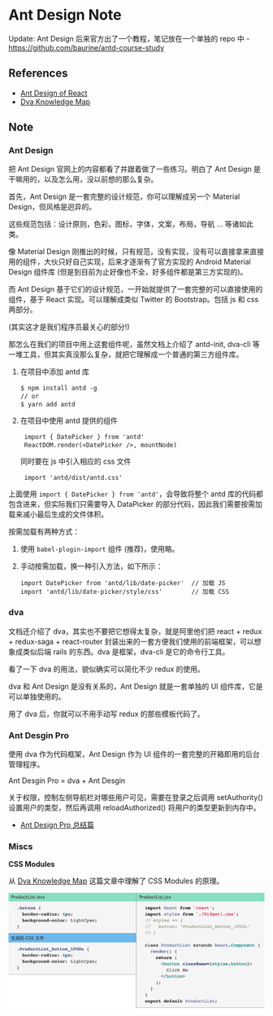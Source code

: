 # Ant Design Note

Update: Ant Design 后来官方出了一个教程，笔记放在一个单独的 repo 中 - <https://github.com/baurine/antd-course-study>

## References

- [Ant Design of React](https://ant.design/docs/react/introduce-cn)
- [Dva Knowledge Map](https://github.com/dvajs/dva-knowledgemap)

## Note

### Ant Design

把 Ant Design 官网上的内容都看了并跟着做了一些练习。明白了 Ant Design 是干嘛用的，以及怎么用，没以前想的那么复杂。

首先，Ant Design 是一套完整的设计规范，你可以理解成另一个 Material Design，但风格是迥异的。

这些规范包括：设计原则，色彩，图标，字体，文案，布局，导航 ... 等诸如此类。

像 Material Design 刚推出的时候，只有规范，没有实现，没有可以直接拿来直接用的组件，大伙只好自己实现，后来才逐渐有了官方实现的 Android Material Design 组件库 (但是到目前为止好像也不全，好多组件都是第三方实现的)。

而 Ant Design 基于它们的设计规范，一开始就提供了一套完整的可以直接使用的组件，基于 React 实现。可以理解成类似 Twitter 的 Bootstrap。包括 js 和 css 两部分。

(其实这才是我们程序员最关心的部分!)

那怎么在我们的项目中用上这套组件呢，虽然文档上介绍了 antd-init, dva-cli 等一堆工具，但其实真没那么复杂，就把它理解成一个普通的第三方组件库。

1.  在项目中添加 antd 库

        $ npm install antd -g
        // or
        $ yarn add antd

1.  在项目中使用 antd 提供的组件

         import { DatePicker } from 'antd'
         ReactDOM.render(<DatePicker />, mountNode)

    同时要在 js 中引入相应的 css 文件

         import 'antd/dist/antd.css'

上面使用 `import { DatePicker } from 'antd'`，会导致将整个 antd 库的代码都包含进来，但实际我们只需要导入 DataPicker 的部分代码，因此我们需要按需加载来减小最后生成的文件体积。

按需加载有两种方式：

1.  使用 `babel-plugin-import` 组件 (推荐)，使用略。
1.  手动按需加载，换一种引入方法，如下所示：

        import DatePicker from 'antd/lib/date-picker'  // 加载 JS
        import 'antd/lib/date-picker/style/css'        // 加载 CSS

### dva

文档还介绍了 dva，其实也不要把它想得太复杂，就是阿里他们把 react + redux + redux-saga + react-router 封装出来的一套方便我们使用的前端框架，可以想象成类似后端 rails 的东西。dva 是框架，dva-cli 是它的命令行工具。

看了一下 dva 的用法，貌似确实可以简化不少 redux 的使用。

dva 和 Ant Design 是没有关系的，Ant Design 就是一套单独的 UI 组件库，它是可以单独使用的。

用了 dva 后，你就可以不用手动写 redux 的那些模板代码了。

### Ant Desgin Pro

使用 dva 作为代码框架，Ant Design 作为 UI 组件的一套完整的开箱即用的后台管理程序。

Ant Desgin Pro = dva + Ant Desgin

关于权限，控制左侧导航栏对哪些用户可见，需要在登录之后调用 setAuthority() 设置用户的类型，然后再调用 reloadAuthorized() 将用户的类型更新到内存中。

- [Ant Design Pro 总结篇](http://blog.poetries.top/2018/09/16/ant-design-pro/)

### Miscs

**CSS Modules**

从 [Dva Knowledge Map](https://github.com/dvajs/dva-knowledgemap) 这篇文章中理解了 CSS Modules 的原理。

![](../art/css-modules.png)

